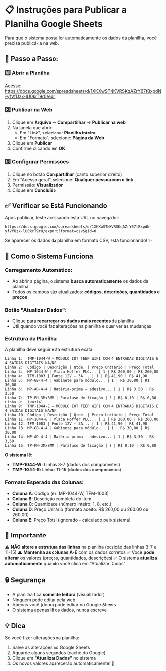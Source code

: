 # 📋 Instruções para Publicar a Planilha Google Sheets

Para que o sistema possa ler automaticamente os dados da planilha, você precisa publicá-la na web.

## 🔧 Passo a Passo:

### 1️⃣ Abrir a Planilha
Acesse: https://docs.google.com/spreadsheets/d/1XKXwSTNKVRSKqAZrY67tBxpdN-yfVfUzx-lU0krT9r0/edit

### 2️⃣ Publicar na Web
1. Clique em **Arquivo** → **Compartilhar** → **Publicar na web**
2. Na janela que abrir:
   - Em "Link", selecione: **Planilha inteira**
   - Em "Formato", selecione: **Página da Web**
3. Clique em **Publicar**
4. Confirme clicando em **OK**

### 3️⃣ Configurar Permissões
1. Clique no botão **Compartilhar** (canto superior direito)
2. Em "Acesso geral", selecione: **Qualquer pessoa com o link**
3. Permissão: **Visualizador**
4. Clique em **Concluído**

## ✅ Verificar se Está Funcionando

Após publicar, teste acessando esta URL no navegador:
```
https://docs.google.com/spreadsheets/d/1XKXwSTNKVRSKqAZrY67tBxpdN-yfVfUzx-lU0krT9r0/export?format=csv&gid=0
```

Se aparecer os dados da planilha em formato CSV, está funcionando! ✨

## 🔄 Como o Sistema Funciona

### Carregamento Automático:
- Ao abrir a página, o sistema **busca automaticamente** os dados da planilha
- Todos os campos são atualizados: **códigos, descrições, quantidades e preços**

### Botão "Atualizar Dados":
- Clique para **recarregar os dados mais recentes** da planilha
- Útil quando você faz alterações na planilha e quer ver as mudanças

### Estrutura da Planilha:

A planilha deve seguir esta estrutura exata:

```
Linha 1:  TMP-1044-W – MÓDULO IOT TEEP WIFI COM 4 ENTRADAS DIGITAIS E 4 SAÍDAS DIGITAIS NA/NF
Linha 2:  Código | Descrição | Qtde. | Preço Unitário | Preço Total
Linha 3:  MP-1044-W | Placa Hoffer PLC... | 1 | R$ 260,00 | R$ 260,00
Linha 4:  TFM-1003 | Fonte 12V – 3A... | 1 | R$ 41,90 | R$ 41,90
Linha 5:  MP-GB-4-4 | Gabinete para módulo... | 1 | R$ 30,00 | R$ 30,00
Linha 6:  MP-AD-4-4 | Matéria-prima – adesivo... | 1 | R$ 3,50 | R$ 3,50
Linha 7:  TP-PH-3Mx8MM | Parafuso de fixação | 8 | R$ 0,10 | R$ 0,80
Linha 8:  (vazia)
Linha 9:  TMP-1044-E – MÓDULO IOT TEEP WIFI COM 4 ENTRADAS DIGITAIS E 4 SAÍDAS DIGITAIS NA/NF
Linha 10: Código | Descrição | Qtde. | Preço Unitário | Preço Total
Linha 11: MP-1044-E | Placa Hoffer PLC... | 1 | R$ 260,00 | R$ 260,00
Linha 12: TFM-1003 | Fonte 12V – 3A... | 1 | R$ 41,90 | R$ 41,90
Linha 13: MP-GB-4-4 | Gabinete para módulo... | 1 | R$ 30,00 | R$ 30,00
Linha 14: MP-AD-4-4 | Matéria-prima – adesivo... | 1 | R$ 3,50 | R$ 3,50
Linha 15: TP-PH-3Mx8MM | Parafuso de fixação | 8 | R$ 0,10 | R$ 0,80
```

**O sistema lê:**
- **TMP-1044-W**: Linhas 3-7 (dados dos componentes)
- **TMP-1044-E**: Linhas 11-15 (dados dos componentes)

### Formato Esperado das Colunas:
- **Coluna A**: Código (ex: MP-1044-W, TFM-1003)
- **Coluna B**: Descrição completa do item
- **Coluna C**: Quantidade (número inteiro: 1, 8, etc.)
- **Coluna D**: Preço Unitário (formato aceito: R$ 260,00 ou 260.00 ou 260,00)
- **Coluna E**: Preço Total (ignorado - calculado pelo sistema)

## 🚨 Importante

⚠️ **NÃO altere a estrutura das linhas** na planilha (posição das linhas 3-7 e 11-15)
⚠️ **Mantenha as colunas A-E** com os dados corretos
✅ Você **pode alterar** os valores (preços, quantidades, descrições)
✅ O sistema **atualiza automaticamente** quando você clica em "Atualizar Dados"

## 🔒 Segurança

- A planilha fica **somente leitura** (visualizador)
- Ninguém pode editar pela web
- Apenas você (dono) pode editar no Google Sheets
- O sistema apenas **lê** os dados, nunca escreve

## 💡 Dica

Se você fizer alterações na planilha:
1. Salve as alterações no Google Sheets
2. Aguarde alguns segundos (cache do Google)
3. Clique em **"Atualizar Dados"** no sistema
4. Os novos valores aparecerão automaticamente! 🎉


